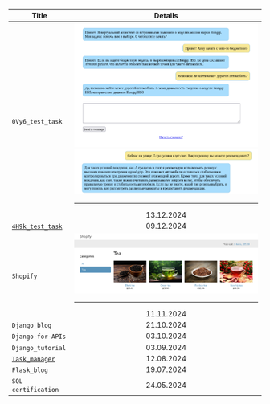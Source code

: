 | Title | Details |
| - | :-: |
| `0Vy6_test_task` | <img src="src/0Vy6_1.png"> <img src="src/0Vy6_2.png"> <hr> 13.12.2024 |
| [`4H9k_test_task`](https://github.com/SLotAbr/4H9k_test_task) | 09.12.2024 |
| `Shopify` | <img src="src/Shopify.png"> <hr> 11.11.2024 |
| `Django_blog` | 21.10.2024 |
| `Django-for-APIs` | 03.10.2024 |
| `Django_tutorial` | 03.09.2024 |
| [`Task_manager`](https://github.com/SLotAbr/Task_manager) | 12.08.2024 |
| `Flask_blog` | 19.07.2024 |
| `SQL certification` | 24.05.2024 |

